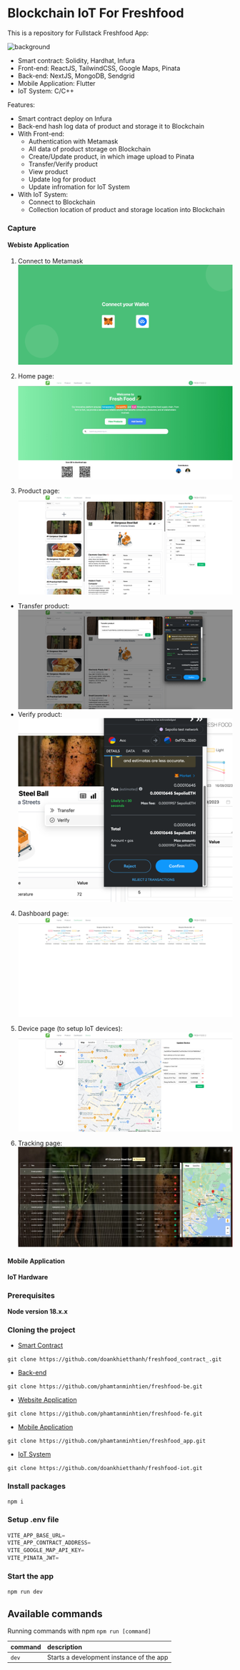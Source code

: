 # Blockchain IoT For Freshfood

This is a repository for Fullstack Freshfood App:

<image src="/docs/images/background.png" style="background-color:#ffffff" alt="background"></image>

- Smart contract: Solidity, Hardhat, Infura
- Front-end: ReactJS, TailwindCSS, Google Maps, Pinata
- Back-end: NextJS, MongoDB, Sendgrid
- Mobile Application: Flutter
- IoT System: C/C++

Features:

- Smart contract deploy on Infura
- Back-end hash log data of product and storage it to Blockchain
- With Front-end:
  - Authentication with Metamask
  - All data of product storage on Blockchain
  - Create/Update product, in which image upload to Pinata
  - Transfer/Verify product
  - View product
  - Update log for product
  - Update infromation for IoT System
- With IoT System:
  - Connect to Blockchain
  - Collection location of product and storage location into Blockchain

### Capture

#### Webiste Application

1. Connect to Metamask
   ![Connect to Metamask](/docs/images/web-connect-to-metamask.jpeg)

2. Home page:
   ![Home page](/docs/images/web-home-page.jpeg)

3. Product page:
   ![Product page](/docs/images/web-product-page.jpeg)

- Transfer product:
  ![Transfer product](/docs/images/web-transfer-product.png)
- Verify product:
  ![Verify product](/docs/images/web-verify-product.png)

4. Dashboard page:
   ![Dashboard page](/docs/images/web-dashboard-page.jpeg)

5. Device page (to setup IoT devices):
   ![Device page](/docs/images/web-device-page.jpeg)

6. Tracking page:
   ![Tracking page](/docs/images/web-tracking-page.jpeg)

#### Mobile Application

#### IoT Hardware

### Prerequisites

**Node version 18.x.x**

### Cloning the project

- [Smart Contract](https://github.com/doankhietthanh/freshfood_contract)

```shell
git clone https://github.com/doankhietthanh/freshfood_contract_.git
```

- [Back-end](https://github.com/phamtanminhtien/freshfood-be)

```shell
git clone https://github.com/phamtanminhtien/freshfood-be.git
```

- [Website Application](https://github.com/phamtanminhtien/freshfood-fe)

```shell
git clone https://github.com/phamtanminhtien/freshfood-fe.git
```

- [Mobile Application](https://github.com/phamtanminhtien/freshfood_app)

```shell
git clone https://github.com/phamtanminhtien/freshfood_app.git
```

- [IoT System](https://github.com/doankhietthanh/freshfood-iot)

```shell
git clone https://github.com/doankhietthanh/freshfood-iot.git
```

### Install packages

```shell
npm i
```

### Setup .env file

```js
VITE_APP_BASE_URL=
VITE_APP_CONTRACT_ADDRESS=
VITE_GOOGLE_MAP_API_KEY=
VITE_PINATA_JWT=
```

### Start the app

```shell
npm run dev
```

## Available commands

Running commands with npm `npm run [command]`

| command | description                              |
| :------ | :--------------------------------------- |
| `dev`   | Starts a development instance of the app |

